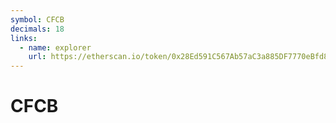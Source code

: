```yaml
---
symbol: CFCB
decimals: 18
links:
  - name: explorer
    url: https://etherscan.io/token/0x28Ed591C567Ab57aC3a885DF7770eBfd82D8Cd3e
---
```


# CFCB
